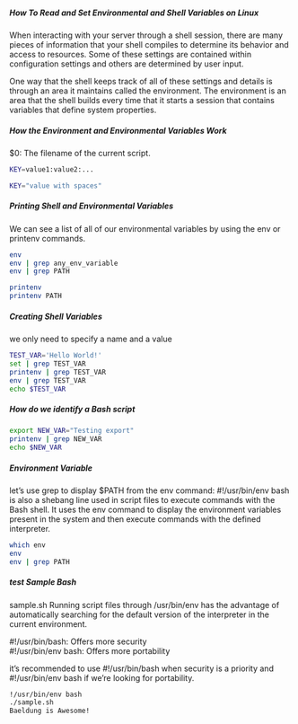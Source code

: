 ##### How To Read and Set Environmental and Shell Variables on Linux
When interacting with your server through a shell session, there are many pieces of information that your shell compiles to determine its behavior and access to resources. Some of these settings are contained within configuration settings and others are determined by user input.
 
One way that the shell keeps track of all of these settings and details is through an area it maintains called the environment. The environment is an area that the shell builds every time that it starts a session that contains variables that define system properties.

##### How the Environment and Environmental Variables Work
$0: The filename of the current script.
``````sh
KEY=value1:value2:...

KEY="value with spaces"

``````
##### Printing Shell and Environmental Variables
We can see a list of all of our environmental variables by using the env or printenv commands.
``````sh
env
env | grep any_env_variable
env | grep PATH

printenv
printenv PATH

``````
##### Creating Shell Variables
we only need to specify a name and a value

``````sh
TEST_VAR='Hello World!'
set | grep TEST_VAR
printenv | grep TEST_VAR
env | grep TEST_VAR
echo $TEST_VAR

``````
##### How do we identify a Bash script
``````sh
export NEW_VAR="Testing export"
printenv | grep NEW_VAR
echo $NEW_VAR

``````
##### Environment Variable
let’s use grep to display $PATH from the env command:
#!/usr/bin/env bash is also a shebang line used in script files to execute commands with the Bash shell.
It uses the env command to display the environment variables present in the system and then execute commands with the defined interpreter.

``````sh
which env
env
env | grep PATH

``````
##### test Sample Bash
sample.sh
Running script files through /usr/bin/env has the advantage of automatically searching for the default version of the interpreter in the current environment. 

#!/usr/bin/bash: Offers more security	
#!/usr/bin/env bash: Offers more portability

it’s recommended to use #!/usr/bin/bash when security is a priority and #!/usr/bin/env bash if we’re looking for portability.

``````sh
!/usr/bin/env bash
./sample.sh
Baeldung is Awesome!


``````
``````sh


``````
``````sh


``````
